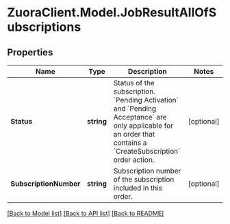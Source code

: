 # ZuoraClient.Model.JobResultAllOfSubscriptions

## Properties

Name | Type | Description | Notes
------------ | ------------- | ------------- | -------------
**Status** | **string** | Status of the subscription. &#x60;Pending Activation&#x60; and &#x60;Pending Acceptance&#x60; are only applicable for an order that contains a &#x60;CreateSubscription&#x60; order action. | [optional] 
**SubscriptionNumber** | **string** | Subscription number of the subscription included in this order. | [optional] 

[[Back to Model list]](../README.md#documentation-for-models) [[Back to API list]](../README.md#documentation-for-api-endpoints) [[Back to README]](../README.md)

